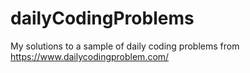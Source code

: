 # dailyCodingProblems
My solutions to a sample of daily coding problems from https://www.dailycodingproblem.com/
